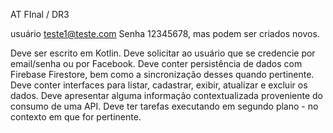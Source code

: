 AT FInal / DR3

usuário teste1@teste.com Senha 12345678, mas podem ser criados novos.



Deve ser escrito em Kotlin.
Deve solicitar ao usuário que se credencie por email/senha ou por Facebook.
Deve conter persistência de dados com Firebase Firestore, bem como a sincronização desses quando pertinente.
Deve conter interfaces para listar, cadastrar, exibir, atualizar e excluir os dados.
Deve apresentar alguma informação contextualizada proveniente do consumo de uma API.
Deve ter tarefas executando em segundo plano - no contexto em que for pertinente.